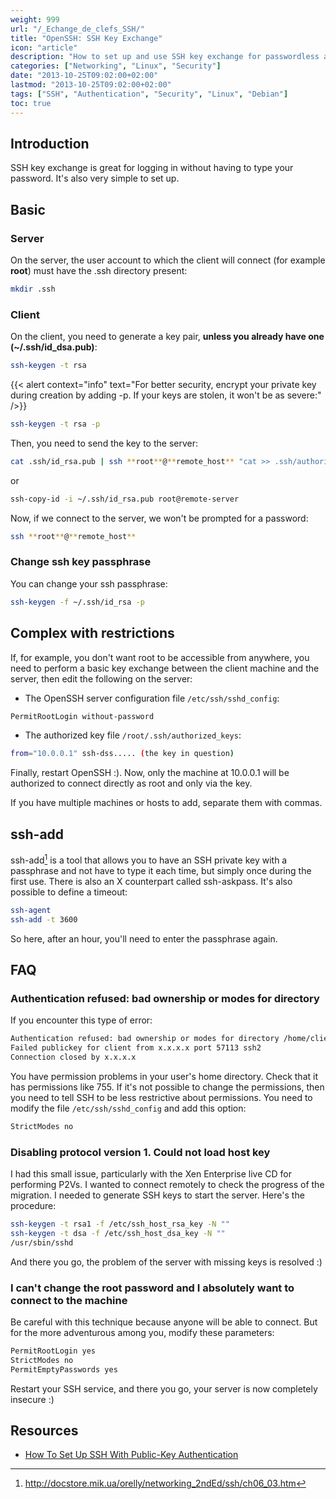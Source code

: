 ```yaml
---
weight: 999
url: "/_Echange_de_clefs_SSH/"
title: "OpenSSH: SSH Key Exchange"
icon: "article"
description: "How to set up and use SSH key exchange for passwordless authentication, including basic and advanced configurations, ssh-add usage, and troubleshooting common issues."
categories: ["Networking", "Linux", "Security"]
date: "2013-10-25T09:02:00+02:00"
lastmod: "2013-10-25T09:02:00+02:00"
tags: ["SSH", "Authentication", "Security", "Linux", "Debian"]
toc: true
---
```


## Introduction

SSH key exchange is great for logging in without having to type your password. It's also very simple to set up.

## Basic

### Server

On the server, the user account to which the client will connect (for example **root**) must have the .ssh directory present:

```bash
mkdir .ssh
```

### Client

On the client, you need to generate a key pair, **unless you already have one (~/.ssh/id_dsa.pub)**:

```bash
ssh-keygen -t rsa
```

{{< alert context="info" text="For better security, encrypt your private key during creation by adding -p. If your keys are stolen, it won't be as severe:" />}}

```bash
ssh-keygen -t rsa -p
```

Then, you need to send the key to the server:

```bash
cat .ssh/id_rsa.pub | ssh **root**@**remote_host** "cat >> .ssh/authorized_keys"
```

or

```bash
ssh-copy-id -i ~/.ssh/id_rsa.pub root@remote-server
```

Now, if we connect to the server, we won't be prompted for a password:

```bash
ssh **root**@**remote_host**
```

### Change ssh key passphrase

You can change your ssh passphrase:

```bash
ssh-keygen -f ~/.ssh/id_rsa -p
```

## Complex with restrictions

If, for example, you don't want root to be accessible from anywhere, you need to perform a basic key exchange between the client machine and the server, then edit the following on the server:

* The OpenSSH server configuration file `/etc/ssh/sshd_config`:

```bash
PermitRootLogin without-password
```

* The authorized key file `/root/.ssh/authorized_keys`:

```bash
from="10.0.0.1" ssh-dss..... (the key in question)
```

Finally, restart OpenSSH :). Now, only the machine at 10.0.0.1 will be authorized to connect directly as root and only via the key.

If you have multiple machines or hosts to add, separate them with commas.

## ssh-add

ssh-add[^1] is a tool that allows you to have an SSH private key with a passphrase and not have to type it each time, but simply once during the first use. There is also an X counterpart called ssh-askpass. It's also possible to define a timeout:

```bash
ssh-agent
ssh-add -t 3600
```

So here, after an hour, you'll need to enter the passphrase again.

## FAQ

### Authentication refused: bad ownership or modes for directory

If you encounter this type of error:

```bash
Authentication refused: bad ownership or modes for directory /home/client
Failed publickey for client from x.x.x.x port 57113 ssh2
Connection closed by x.x.x.x
```

You have permission problems in your user's home directory. Check that it has permissions like 755. If it's not possible to change the permissions, then you need to tell SSH to be less restrictive about permissions. You need to modify the file `/etc/ssh/sshd_config` and add this option:

```bash
StrictModes no
```

### Disabling protocol version 1. Could not load host key

I had this small issue, particularly with the Xen Enterprise live CD for performing P2Vs. I wanted to connect remotely to check the progress of the migration. I needed to generate SSH keys to start the server. Here's the procedure:

```bash
ssh-keygen -t rsa1 -f /etc/ssh_host_rsa_key -N ""
ssh-keygen -t dsa -f /etc/ssh_host_dsa_key -N ""
/usr/sbin/sshd
```

And there you go, the problem of the server with missing keys is resolved :)

### I can't change the root password and I absolutely want to connect to the machine

Be careful with this technique because anyone will be able to connect. But for the more adventurous among you, modify these parameters:

```bash
PermitRootLogin yes
StrictModes no
PermitEmptyPasswords yes
```

Restart your SSH service, and there you go, your server is now completely insecure :)

## Resources
- [How To Set Up SSH With Public-Key Authentication](/pdf/how_to_set_up_ssh_with_public-key_authentication_on_debian.pdf)

[^1]: http://docstore.mik.ua/orelly/networking_2ndEd/ssh/ch06_03.htm
